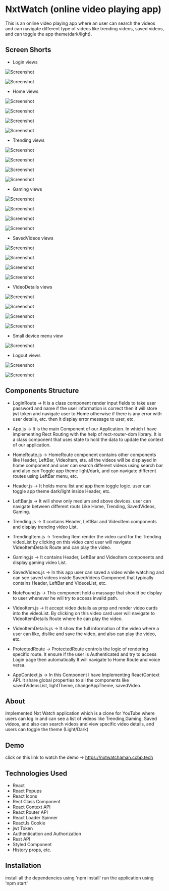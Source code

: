 # NxtWatch (online video playing app)

This is an online video playing app where an user can search the videos and can navigate different type of videos like trending videos, saved videos, and can toggle the app theme(dark/light).

## Screen Shorts

- Login views

![Screenshot](https://res.cloudinary.com/dh4dcboea/image/upload/v1715608729/login_desktop_mi1iyk.png) 

![Screenshot](https://res.cloudinary.com/dh4dcboea/image/upload/v1715608730/login_sm_pshu9k.png)

- Home views

![Screenshot](https://res.cloudinary.com/dh4dcboea/image/upload/v1715608735/home_desktop_light_hgyi8y.png)

![Screenshot](https://res.cloudinary.com/dh4dcboea/image/upload/v1715608735/home_desktop_dark_ykxigx.png) 

![Screenshot](https://res.cloudinary.com/dh4dcboea/image/upload/v1715608731/home_extra-sm_light_pwxpsa.png)

![Screenshot](https://res.cloudinary.com/dh4dcboea/image/upload/v1715608731/home_extra-sm_dark_ejdgbe.png)

- Trending views

![Screenshot](https://res.cloudinary.com/dh4dcboea/image/upload/v1715608738/trending_lg_light_iozqte.png) 

![Screenshot](https://res.cloudinary.com/dh4dcboea/image/upload/v1715608735/trending_lg_dark_abum99.png) 

![Screenshot](https://res.cloudinary.com/dh4dcboea/image/upload/v1715608737/trending_sm_light_hh7ech.png)

![Screenshot](https://res.cloudinary.com/dh4dcboea/image/upload/v1715608736/trending_sm_dark_hlbs2v.png)

- Gaming views

![Screenshot](https://res.cloudinary.com/dh4dcboea/image/upload/v1715608730/gaming_desktop_light_ebqylq.png) 

![Screenshot](https://res.cloudinary.com/dh4dcboea/image/upload/v1715608729/gaming_desktop_dark_xvjk1p.png) 

![Screenshot](https://res.cloudinary.com/dh4dcboea/image/upload/v1715608729/gaming_sm_light_qkdvnf.png)

![Screenshot](https://res.cloudinary.com/dh4dcboea/image/upload/v1715608728/gaming_sm_dark_ocfcc9.png)

- SavedVideos views

![Screenshot](https://res.cloudinary.com/dh4dcboea/image/upload/v1715608736/saved_videos_desktop_light_p8d0rq.png) 

![Screenshot](https://res.cloudinary.com/dh4dcboea/image/upload/v1715608736/saved_videos_desktop_dark_udz8us.png) 

![Screenshot](https://res.cloudinary.com/dh4dcboea/image/upload/v1715608736/saved_videos_sm_light_wgwdta.png) 

![Screenshot](https://res.cloudinary.com/dh4dcboea/image/upload/v1715608734/saved_videos_sm_dark_wd77ma.png)

- VideoDetails views

![Screenshot](https://res.cloudinary.com/dh4dcboea/image/upload/v1715608739/video_detail_desktop_light_stzxof.png)

![Screenshot](https://res.cloudinary.com/dh4dcboea/image/upload/v1715608739/video_detail_desktop_dark_ej3maq.png) 

![Screenshot](https://res.cloudinary.com/dh4dcboea/image/upload/v1715608739/video_detail_sm_light_o4c1f8.png) 

![Screenshot](https://res.cloudinary.com/dh4dcboea/image/upload/v1715608739/video_detail_sm_dark_wzgcnr.png)

- Small device menu view

![Screenshot](https://res.cloudinary.com/dh4dcboea/image/upload/v1715608731/menu_mobile_dark_u8rge3.png)

- Logout views

![Screenshot](https://res.cloudinary.com/dh4dcboea/image/upload/v1715608733/logout_desktop_izzinj.png) 

![Screenshot](https://res.cloudinary.com/dh4dcboea/image/upload/v1715608732/logout_sm_doxskz.png)

## Components Structure

- LoginRoute -> It is a class component render input fields to take user password and name if the user information is correct then it will store jwt token and navigate user to Home otherwise if there is any error with user details, etc. then it display error message to user, etc.

- App.js -> It is the main Component of our Application. In which I have implementing Rect Routing with the help of rect-router-dom library. It is a class component that uses state to hold the data to update the context of our application.

- HomeRoute.js -> HomeRoute component contains other components like Header, LeftBar, VideoItem, ets. all the videos will be displayed in home component and user can search different videos using search bar and also can Toggle app theme light/dark, and can navigate different routes using LeftBar menu, etc.

- Header.js -> It holds menu list and app them toggle logic. user can toggle app theme dark/light inside Header, etc.

- LeftBar.js -> It will show only medium and above devices. user can navigate between different routs Like Home, Trending, SavedVideos, Gaming.

- Trending.js -> It contains Header, LeftBar and VideoItem components and display trending video List.

- TrendingItem.js -> Trending Item render the video card for the Trending videoList by clicking on this video card user will navigate VideoItemDetails Route and can play the video.

- Gaming.js -> It contains Header, LeftBar and VideoItem components and display gaming video List.

- SavedVideos.js -> In this app user can saved a video while watching and can see saved videos inside SavedVideos Component that typically contains Header, LeftBar and VideosList, etc.

- NoteFound.js -> This component hold a massage that should be display to user whenever he will try to access invalid path.

- VideoItem.js -> It accept video details as prop and render video cards into the videoList. By clicking on this video card user will navigate to VideoItemDetails Route where he can play the video.

- VideoItemDetails.js -> It show the full information of the video where a user can like, dislike and save the video, and also can play the video, etc.

- ProtectedRoute -> ProtectedRoute controls the logic of rendering specific route. It ensure if the user is Authenticated and try to access Login page then automatically It will navigate to Home Route and voice versa.

- AppContext.js -> In this Component I have Implementing ReactContext API. It share global properties to all the components like savedVideosList, lightTheme, changeAppTheme, savedVideo.

## About

Implemented Nxt Watch application which is a clone for YouTube where users can log in and can see a list of videos like Trending,Gaming, Saved videos, and also can search videos and view specific video details, and users can toggle the theme (Light/Dark)

## Demo

click on this link to watch the demo -> https://nxtwatchaman.ccbp.tech

## Technologies Used

- React
- React Popups
- React Icons
- Rect Class Component
- React Context API
- React Router API
- React Loader Spinner
- ReactJs Cookie
- jwt Token
- Authentication and Authorization
- Rest API
- Styled Component
- History props, etc.

## Installation

install all the dependencies using 'npm install' run the application using 'npm start'
